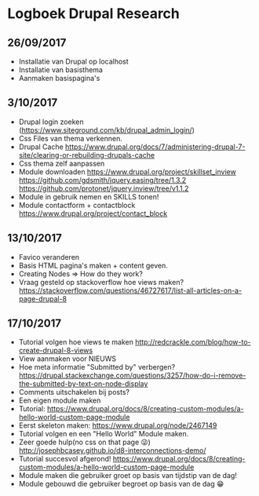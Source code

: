 # Logboek Drupal Research
## 26/09/2017
 - Installatie van Drupal op localhost
 - Installatie van basisthema
 - Aanmaken basispagina's

## 3/10/2017
 - Drupal login zoeken (https://www.siteground.com/kb/drupal_admin_login/)
 - Css Files van thema verkennen.
 - Drupal Cache https://www.drupal.org/docs/7/administering-drupal-7-site/clearing-or-rebuilding-drupals-cache
 - Css thema zelf aanpassen
 - Module downloaden https://www.drupal.org/project/skillset_inview
    https://github.com/gdsmith/jquery.easing/tree/1.3.2
    https://github.com/protonet/jquery.inview/tree/v1.1.2
 - Module in gebruik nemen en SKILLS tonen!
 - Module contactform + contactblock
    https://www.drupal.org/project/contact_block
## 13/10/2017
 - Favico veranderen
 - Basis HTML pagina's maken + content geven.
 - Creating Nodes => How  do they work?
 - Vraag gesteld op stackoverflow hoe views maken? 
 https://stackoverflow.com/questions/46727617/list-all-articles-on-a-page-drupal-8
 ## 17/10/2017
 - Tutorial volgen hoe views te maken 
 http://redcrackle.com/blog/how-to-create-drupal-8-views
 - View aanmaken voor NIEUWS 
 - Hoe meta informatie "Submitted by" verbergen?
 https://drupal.stackexchange.com/questions/3257/how-do-i-remove-the-submitted-by-text-on-node-display
 - Comments uitschakelen bij posts? 
 - Een eigen module maken 
 - Tutorial: https://www.drupal.org/docs/8/creating-custom-modules/a-hello-world-custom-page-module
 - Eerst skeleton maken: https://www.drupal.org/node/2467149
 - Tutorial volgen en een "Hello World" Module maken.
 - Zeer goede hulp(no css on that page :stuck_out_tongue_winking_eye:) http://josephbcasey.github.io/d8-interconnections-demo/
 - Tutorial succesvol afgerond! https://www.drupal.org/docs/8/creating-custom-modules/a-hello-world-custom-page-module
 - Module maken die gebruiker groet op basis van tijdstip van de dag!
 - Module gebouwd die gebruiker begroet op basis van de dag :grin:
 
 